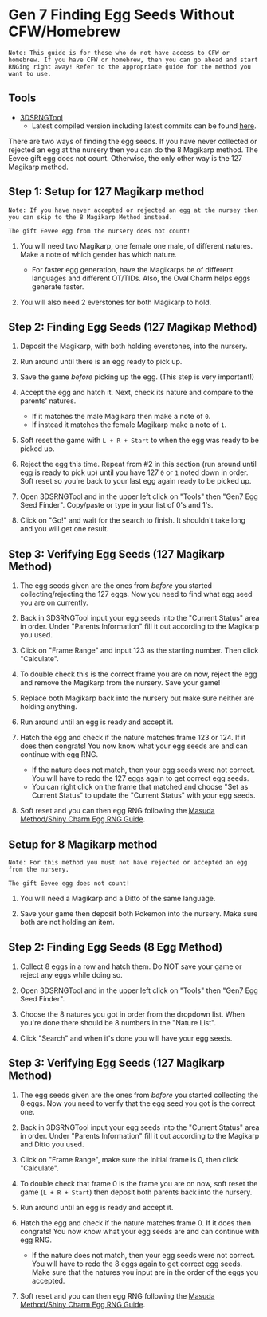 # Gen 7 Finding Egg Seeds Without CFW/Homebrew

```
Note: This guide is for those who do not have access to CFW or homebrew. If you have CFW or homebrew, then you can go ahead and start RNGing right away! Refer to the appropriate guide for the method you want to use.
```

## Tools
- [3DSRNGTool](https://github.com/wwwwwwzx/3DSRNGTool/releases)
    - Latest compiled version including latest commits can be found [here](https://ci.appveyor.com/project/wwwwwwzx/3dsrngtool/build/artifacts).

There are two ways of finding the egg seeds. If you have never collected or rejected an egg at the nursery then you can do the 8 Magikarp method. The Eevee gift egg does not count. Otherwise, the only other way is the 127 Magikarp method.


## Step 1: Setup for 127 Magikarp method

```
Note: If you have never accepted or rejected an egg at the nursey then you can skip to the 8 Magikarp Method instead.

The gift Eevee egg from the nursery does not count!
```

1. You will need two Magikarp, one female one male, of different natures. Make a note of which gender has which nature.
    - For faster egg generation, have the Magikarps be of different languages and different OT/TIDs. Also, the Oval Charm helps eggs generate faster.

2. You will also need 2 everstones for both Magikarp to hold.

## Step 2: Finding Egg Seeds (127 Magikap Method)

1. Deposit the Magikarp, with both holding everstones, into the nursery.

2. Run around until there is an egg ready to pick up.

3. Save the game *before* picking up the egg. (This step is very important!)

4. Accept the egg and hatch it. Next, check its nature and compare to the parents' natures.
    - If it matches the male Magikarp then make a note of `0`.
    - If instead it matches the female Magikarp make a note of `1`.   

5. Soft reset the game with `L + R + Start` to when the egg was ready to be picked up.

6. Reject the egg this time. Repeat from #2 in this section (run around until egg is ready to pick up) until you have 127 `0` or `1` noted down in order. Soft reset so you're back to your last egg again ready to be picked up.

7. Open 3DSRNGTool and in the upper left click on "Tools" then "Gen7 Egg Seed Finder". Copy/paste or type in your list of 0's and 1's.

8. Click on "Go!" and wait for the search to finish. It shouldn't take long and you will get one result.

## Step 3: Verifying Egg Seeds (127 Magikarp Method)

1. The egg seeds given are the ones from *before* you started collecting/rejecting the 127 eggs. Now you need to find what egg seed you are on currently.

2. Back in 3DSRNGTool input your egg seeds into the "Current Status" area in order. Under "Parents Information" fill it out according to the Magikarp you used.

3. Click on "Frame Range" and input 123 as the starting number. Then click "Calculate".

4. To double check this is the correct frame you are on now, reject the egg and remove the Magikarp from the nursery. Save your game!

5. Replace both Magikarp back into the nursery but make sure neither are holding anything.

6.  Run around until an egg is ready and accept it.

7. Hatch the egg and check if the nature matches frame 123 or 124. If it does then congrats! You now know what your egg seeds are and can continue with egg RNG.
    - If the nature does not match, then your egg seeds were not correct. You will have to redo the 127 eggs again to get correct egg seeds.
    - You can right click on the frame that matched and choose "Set as Current Status" to update the "Current Status" with your egg seeds.

8. Soft reset and you can then egg RNG following the [Masuda Method/Shiny Charm Egg RNG Guide](https://pokemonrng.com/guides/sm/en/egg%20masuda%20method-shiny%20charm.md).  

## Setup for 8 Magikarp method

```
Note: For this method you must not have rejected or accepted an egg from the nursery.

The gift Eevee egg does not count!
```

1. You will need a Magikarp and a Ditto of the same language.

2. Save your game then deposit both Pokemon into the nursery. Make sure both are not holding an item.

## Step 2: Finding Egg Seeds (8 Egg Method)

1. Collect 8 eggs in a row and hatch them. Do NOT save your game or reject any eggs while doing so.

2. Open 3DSRNGTool and in the upper left click on "Tools" then "Gen7 Egg Seed Finder".

3. Choose the 8 natures you got in order from the dropdown list. When you're done there should be 8 numbers in the "Nature List".

4. Click "Search" and when it's done you will have your egg seeds.

## Step 3: Verifying Egg Seeds (127 Magikarp Method)

1. The egg seeds given are the ones from *before* you started collecting the 8 eggs. Now you need to verify that the egg seed you got is the correct one.

2. Back in 3DSRNGTool input your egg seeds into the "Current Status" area in order. Under "Parents Information" fill it out according to the Magikarp and Ditto you used.

3. Click on "Frame Range", make sure the initial frame is 0, then click "Calculate".

4. To double check that frame 0 is the frame you are on now, soft reset the game (`L + R + Start`) then deposit both parents back into the nursery.

5.  Run around until an egg is ready and accept it.

6. Hatch the egg and check if the nature matches frame 0. If it does then congrats! You now know what your egg seeds are and can continue with egg RNG.
    - If the nature does not match, then your egg seeds were not correct. You will have to redo the 8 eggs again to get correct egg seeds. Make sure that the natures you input are in the order of the eggs you accepted.

8. Soft reset and you can then egg RNG following the [Masuda Method/Shiny Charm Egg RNG Guide](https://pokemonrng.com/guides/sm/en/egg%20masuda%20method-shiny%20charm.md).  

